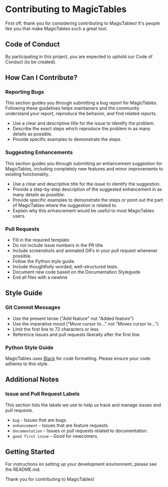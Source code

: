 # Contributing to MagicTables

First off, thank you for considering contributing to MagicTables! It's people like you that make MagicTables such a great tool.

## Code of Conduct

By participating in this project, you are expected to uphold our Code of Conduct (to be created).

## How Can I Contribute?

### Reporting Bugs

This section guides you through submitting a bug report for MagicTables. Following these guidelines helps maintainers and the community understand your report, reproduce the behavior, and find related reports.

- Use a clear and descriptive title for the issue to identify the problem.
- Describe the exact steps which reproduce the problem in as many details as possible.
- Provide specific examples to demonstrate the steps.

### Suggesting Enhancements

This section guides you through submitting an enhancement suggestion for MagicTables, including completely new features and minor improvements to existing functionality.

- Use a clear and descriptive title for the issue to identify the suggestion.
- Provide a step-by-step description of the suggested enhancement in as many details as possible.
- Provide specific examples to demonstrate the steps or point out the part of MagicTables where the suggestion is related to.
- Explain why this enhancement would be useful to most MagicTables users.

### Pull Requests

- Fill in the required template
- Do not include issue numbers in the PR title
- Include screenshots and animated GIFs in your pull request whenever possible.
- Follow the Python style guide.
- Include thoughtfully-worded, well-structured tests.
- Document new code based on the Documentation Styleguide
- End all files with a newline

## Style Guide

### Git Commit Messages

- Use the present tense ("Add feature" not "Added feature")
- Use the imperative mood ("Move cursor to..." not "Moves cursor to...")
- Limit the first line to 72 characters or less
- Reference issues and pull requests liberally after the first line

### Python Style Guide

MagicTables uses [Black](https://github.com/psf/black) for code formatting. Please ensure your code adheres to this style.

## Additional Notes

### Issue and Pull Request Labels

This section lists the labels we use to help us track and manage issues and pull requests.

* `bug` - Issues that are bugs.
* `enhancement` - Issues that are feature requests.
* `documentation` - Issues or pull requests related to documentation.
* `good first issue` - Good for newcomers.

## Getting Started

For instructions on setting up your development environment, please see the README.md.

Thank you for contributing to MagicTables!